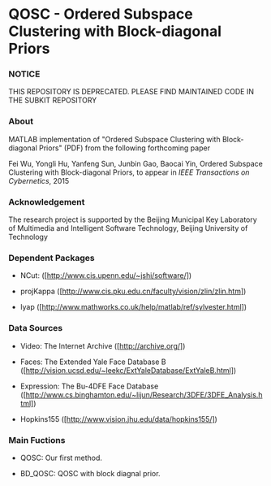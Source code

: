 # QOSC - Ordered Subspace Clustering with Block-diagonal Priors

### NOTICE

THIS REPOSITORY IS DEPRECATED. PLEASE FIND MAINTAINED CODE IN THE SUBKIT REPOSITORY

### About

MATLAB implementation of "Ordered Subspace Clustering with Block-diagonal Priors" (PDF) from the following forthcoming paper

Fei Wu, Yongli Hu, Yanfeng Sun, Junbin Gao, Baocai Yin, Ordered Subspace Clustering with Block-diagonal Priors, to appear in *IEEE Transactions on Cybernetics*, 2015

### Acknowledgement

The research project is supported by the Beijing Municipal Key Laboratory of Multimedia and Intelligent Software Technology,
Beijing University of Technology

### Dependent Packages

- NCut: ([http://www.cis.upenn.edu/~jshi/software/])

- projKappa ([http://www.cis.pku.edu.cn/faculty/vision/zlin/zlin.htm])

- lyap ([http://www.mathworks.co.uk/help/matlab/ref/sylvester.html]) 

### Data Sources 

- Video: The Internet Archive ([http://archive.org/])

- Faces: The Extended Yale Face Database B ([http://vision.ucsd.edu/~leekc/ExtYaleDatabase/ExtYaleB.html])

- Expression: The Bu-4DFE Face Database ([http://www.cs.binghamton.edu/~lijun/Research/3DFE/3DFE_Analysis.html])

- Hopkins155 ([http://www.vision.jhu.edu/data/hopkins155/])


### Main Fuctions
- QOSC:     Our first method.

- BD_QOSC:  QOSC with block diagnal prior.
